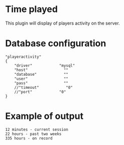 # Time played
This plugin will display of players activity on the server.

# Database configuration
```
"playeractivity" 
{ 
    "driver"            "mysql" 
    "host"                "" 
    "database"            "" 
    "user"                "" 
    "pass"                "" 
    //"timeout"            "0" 
    //"port"            "0" 
} 
```

# Example of output
```
12 minutes - current session
22 hours - past two weeks
335 hours - on record
```

